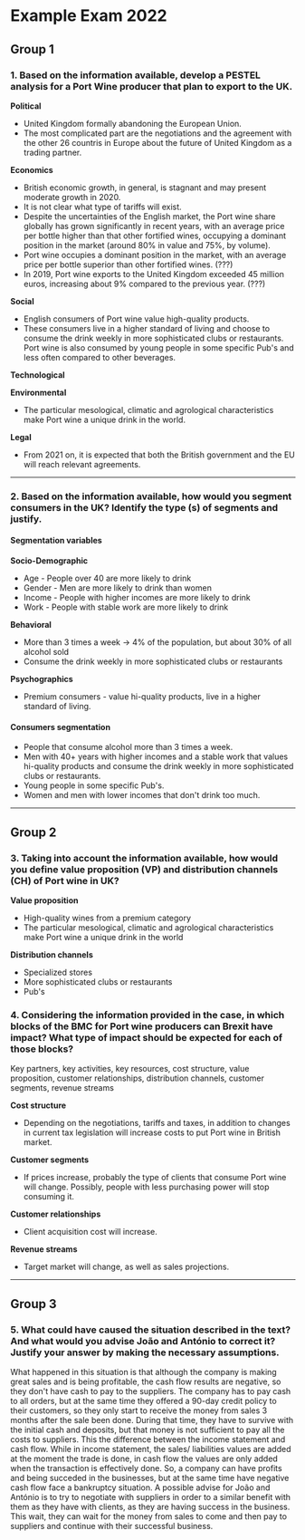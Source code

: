 # Example Exam 2022

## Group 1

### 1. Based on the information available, develop a PESTEL analysis for a Port Wine producer that plan to export to the UK.

**Political**
* United Kingdom formally abandoning the European Union.
* The most complicated part are the negotiations and the agreement with the other 26 countris in Europe about the future of United Kingdom as a trading partner.

**Economics**
* British economic growth, in general, is stagnant and may present moderate growth in 2020.
* It is not clear what type of tariffs will exist.
* Despite the uncertainties of the English market, the Port wine share globally has grown significantly in recent years, with an average price per bottle higher than that other fortified wines, occupying a dominant position in the market (around 80% in value and 75%, by volume).
* Port wine occupies a dominant position in the market, with an average price per bottle superior than other fortified wines. (???)
* In 2019, Port wine exports to the United Kingdom exceeded 45 million euros, increasing about 9% compared to the previous year. (???)

**Social**
* English consumers of Port wine value high-quality products.
* These consumers live in a higher standard of living and choose to consume the drink weekly in more sophisticated clubs or restaurants. Port wine is also consumed by young people in some specific Pub's and less often compared to other beverages.

**Technological**

**Environmental**
* The particular mesological, climatic and agrological characteristics make Port wine a unique drink in the world.

**Legal**
* From 2021 on, it is expected that both the British government and the EU will reach relevant agreements.

----

### 2. Based on the information available, how would you segment consumers in the UK? Identify the type (s) of segments and justify.

#### Segmentation variables

**Socio-Demographic**
* Age - People over 40 are more likely to drink
* Gender - Men are more likely to drink than women
* Income - People with higher incomes are more likely to drink
* Work - People with stable work are more likely to drink

**Behavioral**
* More than 3 times a week -> 4% of the population, but about 30% of all alcohol sold
* Consume the drink weekly in more sophisticated clubs or restaurants

**Psychographics**
* Premium consumers - value hi-quality products, live in a higher standard of living.

#### Consumers segmentation

* People that consume alcohol more than 3 times a week.
* Men with 40+ years with higher incomes and a stable work that values hi-quality products and consume the drink weekly in more sophisticated clubs or restaurants.
* Young people in some specific Pub's.
* Women and men with lower incomes that don't drink too much.

----

## Group 2

### 3. Taking into account the information available, how would you define value proposition (VP) and distribution channels (CH) of Port wine in UK?

**Value proposition**
* High-quality wines from a premium category
* The particular mesological, climatic and agrological characteristics make Port wine a unique drink in the world

**Distribution channels**
* Specialized stores
* More sophisticated clubs or restaurants
* Pub's

### 4. Considering the information provided in the case, in which blocks of the BMC for Port wine producers can Brexit have impact? What type of impact should be expected for each of those blocks? 

Key partners, key activities, key resources, cost structure, value proposition, customer relationships, distribution channels, customer segments, revenue streams

**Cost structure**
* Depending on the negotiations, tariffs and taxes, in addition to changes in current tax legislation will increase costs to put Port wine in British market.

**Customer segments**
* If prices increase, probably the type of clients that consume Port wine will change. Possibly, people with less purchasing power will stop consuming it.

**Customer relationships**
* Client acquisition cost will increase.

**Revenue streams**
* Target market will change, as well as sales projections.
****

## Group 3

### 5. What could have caused the situation described in the text? And what would you advise João and António to correct it? Justify your answer by making the necessary assumptions.

What happened in this situation is that although the company is making great sales and is being profitable, the cash flow results are negative, so they don't have cash to pay to the suppliers.
The company has to pay cash to all orders, but at the same time they offered a 90-day credit policy to their customers, so they only start to receive the money from sales 3 months after the sale been done. During that time, they have to survive with the initial cash and deposits, but that money is not sufficient to pay all the costs to suppliers.
This the difference between the income statement and cash flow. While in income  statement, the sales/ liabilities values are added at the moment the trade is done, in cash flow the values are only added when the transaction is effectively done. So, a company can have profits and being succeded in the businesses, but at the same time have negative cash flow face a bankruptcy situation.
A possible advise for João and António is to try to negotiate with suppliers in order to a similar benefit with them as they have with clients, as they are having success in the business. This wait, they can wait for the money from sales to come and then pay to suppliers and continue with their successful business.
